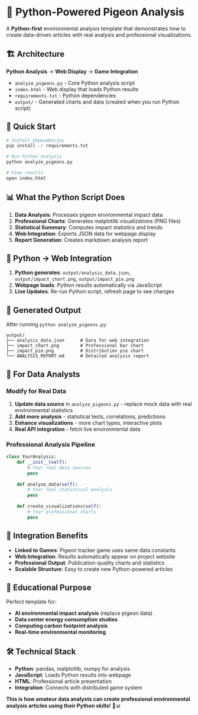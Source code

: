 # 🐍 Python-Powered Pigeon Analysis

A **Python-first** environmental analysis template that demonstrates how to create data-driven articles with real analysis and professional visualizations.

## 🏗️ Architecture

**Python Analysis** → **Web Display** → **Game Integration**

- `analyze_pigeons.py` - Core Python analysis script
- `index.html` - Web display that loads Python results  
- `requirements.txt` - Python dependencies
- `output/` - Generated charts and data (created when you run Python script)

## 🚀 Quick Start

```bash
# Install dependencies
pip install -r requirements.txt

# Run Python analysis
python analyze_pigeons.py

# View results
open index.html
```

## 📊 What the Python Script Does

1. **Data Analysis**: Processes pigeon environmental impact data
2. **Professional Charts**: Generates matplotlib visualizations (PNG files)
3. **Statistical Summary**: Computes impact statistics and trends
4. **Web Integration**: Exports JSON data for webpage display
5. **Report Generation**: Creates markdown analysis report

## 🔄 Python → Web Integration

1. **Python generates**: `output/analysis_data.json`, `output/impact_chart.png`, `output/impact_pie.png`
2. **Webpage loads**: Python results automatically via JavaScript
3. **Live Updates**: Re-run Python script, refresh page to see changes

## 📁 Generated Output

After running `python analyze_pigeons.py`:
```
output/
├── analysis_data.json      # Data for web integration
├── impact_chart.png        # Professional bar chart
├── impact_pie.png          # Distribution pie chart
└── ANALYSIS_REPORT.md      # Detailed analysis report
```

## 🎯 For Data Analysts

### Modify for Real Data
1. **Update data source** in `analyze_pigeons.py` - replace mock data with real environmental statistics
2. **Add more analysis** - statistical tests, correlations, predictions
3. **Enhance visualizations** - more chart types, interactive plots
4. **Real API integration** - fetch live environmental data

### Professional Analysis Pipeline
```python
class YourAnalysis:
    def __init__(self):
        # Your real data sources
        pass
    
    def analyze_data(self):
        # Your real statistical analysis
        pass
    
    def create_visualizations(self):
        # Your professional charts
        pass
```

## 🔗 Integration Benefits

- **Linked to Games**: Pigeon tracker game uses same data constants
- **Web Integration**: Results automatically appear on project website
- **Professional Output**: Publication-quality charts and statistics
- **Scalable Structure**: Easy to create new Python-powered articles

## 🌱 Educational Purpose

Perfect template for:
- **AI environmental impact analysis** (replace pigeon data)
- **Data center energy consumption studies**
- **Computing carbon footprint analysis**
- **Real-time environmental monitoring**

## 🛠️ Technical Stack

- **Python**: pandas, matplotlib, numpy for analysis
- **JavaScript**: Loads Python results into webpage
- **HTML**: Professional article presentation
- **Integration**: Connects with distributed game system

**This is how amateur data analysts can create professional environmental analysis articles using their Python skills!** 🐍📊
